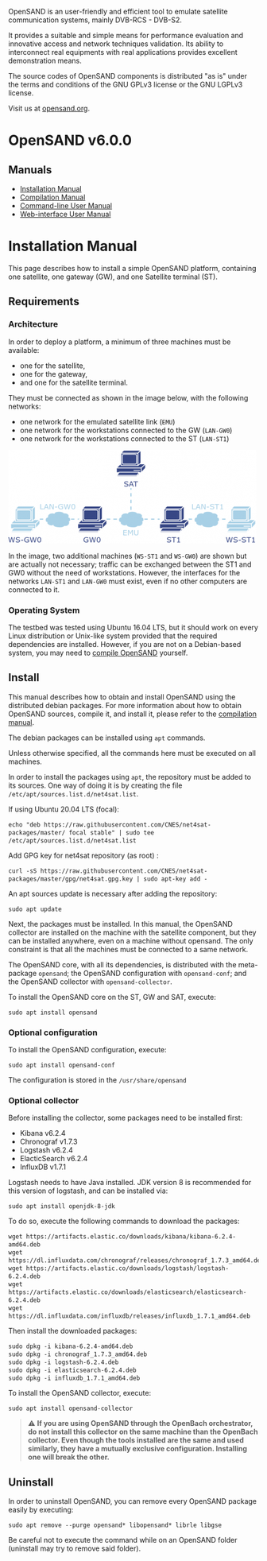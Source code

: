 OpenSAND is an user-friendly and efficient tool to emulate satellite
communication systems, mainly DVB-RCS - DVB-S2.

It provides a suitable and simple means for performance evaluation and
innovative access and network techniques validation. Its ability to interconnect
real equipments with real applications provides excellent demonstration means.

The source codes of OpenSAND components is distributed "as is" under the terms
and conditions of the GNU GPLv3 license or the GNU LGPLv3 license.

Visit us at [opensand.org](https://www.opensand.org/).

# OpenSAND v6.0.0

## Manuals

 * [Installation Manual](README.md#installation-manual)
 * [Compilation Manual](opensand-packaging/README.md)
 * [Command-line User Manual](opensand-network/opensand_cli/README.md)
 * [Web-interface User Manual](opensand-deploy/README.md)

# Installation Manual

This page describes how to install a simple OpenSAND platform, containing one satellite, one gateway (GW), and one Satellite terminal (ST).

## Requirements

### Architecture

In order to deploy a platform, a minimum of three machines must be available:

- one for the satellite,
- one for the gateway,
- and one for the satellite terminal.

They must be connected as shown in the image below, with the following networks:

- one network for the emulated satellite link (`EMU`)
- one network for the workstations connected to the GW (`LAN-GW0`)
- one network for the workstations connected to the ST (`LAN-ST1`)

![Installation schema](/schema_install.png)

In the image, two additional machines (`WS-ST1` and `WS-GW0`) are shown but are actually not necessary; traffic can be exchanged between the ST1 and GW0 without the need of workstations. However, the interfaces for the networks `LAN-ST1` and `LAN-GW0` must exist, even if no other computers are connected to it. 

### Operating System

The testbed was tested using Ubuntu 16.04 LTS, but it should work on every Linux distribution or Unix-like system provided that the required dependencies are installed. However, if you are not on a Debian-based system, you may need to [compile OpenSAND](opensand-packaging/README.md) yourself.

## Install

This manual describes how to obtain and install OpenSAND using the distributed debian packages. For more information about how to obtain OpenSAND sources, compile it, and install it, please refer to the [compilation manual](opensand-packaging/README.md).

The debian packages can be installed using `apt` commands.

Unless otherwise specified, all the commands here must be executed on all machines.

In order to install the packages using `apt`, the repository must be added to its sources. One way of doing it is by creating the file `/etc/apt/sources.list.d/net4sat.list`.

If using Ubuntu 20.04 LTS (focal):

```
echo "deb https://raw.githubusercontent.com/CNES/net4sat-packages/master/ focal stable" | sudo tee /etc/apt/sources.list.d/net4sat.list
```

Add GPG key for net4sat repository (as root) : 

```
curl -sS https://raw.githubusercontent.com/CNES/net4sat-packages/master/gpg/net4sat.gpg.key | sudo apt-key add -
```

An apt sources update is necessary after adding the repository:

```
sudo apt update
```

Next, the packages must be installed. In this manual, the OpenSAND collector are installed on the machine with the satellite component, but they can be installed anywhere, even on a machine without opensand. The only constraint is that all the machines must be connected to a same network.

The OpenSAND core, with all its dependencies, is distributed with the meta-package `opensand`; the OpenSAND configuration with `opensand-conf`; and the OpenSAND collector with `opensand-collector`.

To install the OpenSAND core on the ST, GW and SAT, execute:

```
sudo apt install opensand
```

### Optional configuration

To install the OpenSAND configuration, execute:

```
sudo apt install opensand-conf
```

The configuration is stored in the `/usr/share/opensand`

### Optional collector

Before installing the collector, some packages need to be installed first:

- Kibana v6.2.4
- Chronograf v1.7.3
- Logstash v6.2.4
- ElacticSearch v6.2.4
- InfluxDB v1.7.1

Logstash needs to have Java installed. JDK version 8 is recommended for this version of logstash, and can be installed via:

```
sudo apt install openjdk-8-jdk
```

To do so, execute the following commands to download the packages:

```
wget https://artifacts.elastic.co/downloads/kibana/kibana-6.2.4-amd64.deb
wget https://dl.influxdata.com/chronograf/releases/chronograf_1.7.3_amd64.deb
wget https://artifacts.elastic.co/downloads/logstash/logstash-6.2.4.deb
wget https://artifacts.elastic.co/downloads/elasticsearch/elasticsearch-6.2.4.deb
wget https://dl.influxdata.com/influxdb/releases/influxdb_1.7.1_amd64.deb
```

Then install the downloaded packages:

```
sudo dpkg -i kibana-6.2.4-amd64.deb
sudo dpkg -i chronograf_1.7.3_amd64.deb
sudo dpkg -i logstash-6.2.4.deb
sudo dpkg -i elasticsearch-6.2.4.deb
sudo dpkg -i influxdb_1.7.1_amd64.deb
```

To install the OpenSAND collector, execute:

```
sudo apt install opensand-collector
```

> :warning: **If you are using OpenSAND through the OpenBach orchestrator, do **not** install this collector on the same machine than the OpenBach collector. Even though the tools installed are the same and used similarly, they have a mutually exclusive configuration. Installing one will break the other.**

## Uninstall

In order to uninstall OpenSAND, you can remove every OpenSAND package easily by executing:

```
sudo apt remove --purge opensand* libopensand* librle libgse
```

Be careful not to execute the command while on an OpenSAND folder (uninstall may try to remove said folder).

